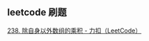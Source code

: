 



## leetcode 刷题

[238. 除自身以外数组的乘积 - 力扣（LeetCode）](https://leetcode.cn/problems/product-of-array-except-self/submissions/528754286/)